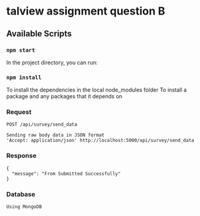 # talview assignment question B

## Available Scripts

### `npm start`

In the project directory, you can run:

### `npm install`

To install the dependencies in the local node_modules folder
To install a package and any packages that it depends on

### Request

`POST /api/survey/send_data`

    Sending raw body data in JSON format
    'Accept: application/json' http://localhost:5000/api/survey/send_data

### Response

    {
      "message": "From Submitted Successfully"
    }

### Database

    Using MongoDB
